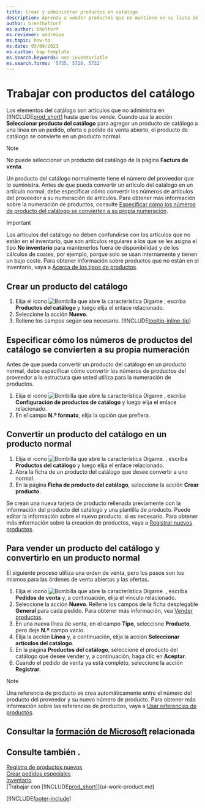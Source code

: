 ```yaml
---
title: Crear y administrar productos en catálogo
description: Aprenda a vender productos que no mantiene en su lista de productos.
author: brentholtorf
ms.author: bholtorf
ms.reviewer: andreipa
ms.topic: how-to
ms.date: 03/08/2023
ms.custom: bap-template
ms.search.keywords: non-inventoriable
ms.search.forms: '5725, 5726, 5732'
---
```


# Trabajar con productos del catálogo

Los elementos del catálogo son artículos que no administra en [!INCLUDE[prod_short](includes/prod_short.md)] hasta que los vende. Cuando usa la acción **Seleccionar producto del catálogo** para agregar un producto de catálogo a una línea en un pedido, oferta o pedido de venta abierto, el producto de catálogo se convierte en un producto normal.

> [!NOTE]  
> No puede seleccionar un producto del catálogo de la página **Factura de venta**.

Un producto del catálogo normalmente tiene el número del proveedor que lo suministra. Antes de que pueda convertir un artículo del catálogo en un artículo normal, debe especificar cómo convertir los números de artículos del proveedor a su numeración de artículos. Para obtener más información sobre la numeración de productos, consulte [Especificar cómo los números de producto del catálogo se convierten a su propia numeración](#specify-how-catalog-item-numbers-are-converted-to-your-own-numbering).  

> [!IMPORTANT]
> Los artículos del catálogo no deben confundirse con los artículos que no están en el inventario, que son artículos regulares a los que se les asigna el tipo **No inventario** para mantenerlos fuera de disponibilidad y de los cálculos de costes, por ejemplo, porque solo se usan internamente y tienen un bajo coste. Para obtener información sobre productos que no están en el inventario, vaya a [Acerca de los tipos de productos](inventory-about-item-types.md).

## Crear un producto del catálogo

1. Elija el icono ![Bombilla que abre la característica Dígame](media/ui-search/search_small.png "Dígame qué desea hacer") , escriba **Productos del catálogo** y luego elija el enlace relacionado.
2. Seleccione la acción **Nuevo**.
3. Rellene los campos según sea necesario. [!INCLUDE[tooltip-inline-tip](includes/tooltip-inline-tip_md.md)]

## Especificar cómo los números de productos del catálogo se convierten a su propia numeración

Antes de que pueda convertir un producto del catálogo en un producto normal, debe especificar cómo convertir los números de productos del proveedor a la estructura que usted utiliza para la numeración de productos.

1. Elija el icono ![Bombilla que abre la característica Dígame](media/ui-search/search_small.png "Dígame qué desea hacer") , escriba **Configuración de productos de catálogo** y luego elija el enlace relacionado.
2. En el campo **N.º formato**, elija la opción que prefiera.

## Convertir un producto del catálogo en un producto normal

1. Elija el icono ![Bombilla que abre la característica Dígame.](media/ui-search/search_small.png "Dígame qué desea hacer") , escriba **Productos del catálogo** y luego elija el enlace relacionado.
2. Abra la ficha de un producto del catálogo que desee convertir a uno normal.
3. En la página **Ficha de producto del catálogo**, seleccione la acción **Crear producto**.

Se crean una nueva tarjeta de producto rellenada previamente con la información del producto del catálogo y una plantilla de producto. Puede editar la información sobre el nuevo producto, si es necesario. Para obtener más información sobre la creación de productos, vaya a [Registrar nuevos productos](inventory-how-register-new-items.md).

## Para vender un producto del catálogo y convertirlo en un producto normal

El siguiente proceso utiliza una orden de venta, pero los pasos son los mismos para las órdenes de venta abiertas y las ofertas.

1. Elija el icono ![Bombilla que abre la característica Dígame.](media/ui-search/search_small.png "Dígame qué desea hacer") , escriba **Pedidos de venta** y, a continuación, elija el vínculo relacionado.
2. Seleccione la acción **Nuevo**. Rellene los campos de la ficha desplegable **General** para cada pedido. Para obtener más información, vea [Vender productos](sales-how-sell-products.md).
3. En una nueva línea de venta, en el campo **Tipo**, seleccione **Producto**, pero deje **N.º** campo vacío.
4. Elija la acción **Línea** y, a continuación, elija la acción **Seleccionar artículos del catálogo**.
5. En la página **Productos del catálogo**, seleccione el producto del catálogo que desee vender y, a continuación, haga clic en **Aceptar**.
6. Cuando el pedido de venta ya está completo, seleccione la acción **Registrar**.

> [!NOTE]  
> Una referencia de producto se crea automáticamente entre el número del producto del proveedor y su nuevo número de producto. Para obtener más información sobre las referencias de productos, vaya a [Usar referencias de productos](inventory-how-use-item-cross-refs.md).

## Consultar la [formación de Microsoft](/training/modules/create-sales-documents-dynamics-365-business-central/) relacionada

## Consulte también .

[Registro de productos nuevos](inventory-how-register-new-items.md)  
[Crear pedidos especiales](sales-how-to-create-special-orders.md)  
[Inventario](inventory-manage-inventory.md)  
[Trabajar con [!INCLUDE[prod_short](includes/prod_short.md)]](ui-work-product.md)


[!INCLUDE[footer-include](includes/footer-banner.md)]
